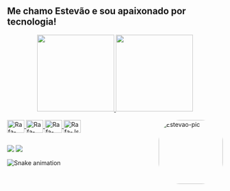 ## Me chamo Estevão e sou apaixonado por tecnologia!
<div align="center">
  <a href="https://github.com/estevao07">
  <img height="180em" src="https://github-readme-stats.vercel.app/api?username=estevao07&show_icons=true&theme=merko&include_all_commits=true&count_private=true"/>
  <img height="180em" src="https://github-readme-stats.vercel.app/api/top-langs/?username=estevao07&layout=compact&langs_count=7&theme=merko"/>
</div>
<div style="display: inline_block"><br>
  <img align="center" alt="Rafa-HTML" height="30" width="40" src="https://cdn.jsdelivr.net/gh/devicons/devicon/icons/flutter/flutter-original.svg">
  <img align="center" alt="Rafa-React" height="30" width="40" src="https://cdn.jsdelivr.net/gh/devicons/devicon/icons/dart/dart-original.svg">
  <img align="center" alt="Rafa-Python" height="30" width="40" src="https://upload.wikimedia.org/wikipedia/commons/a/ab/Icon-Mac.svg">
  <img align="center" alt="Rafa-Js" height="30" width="40" src="https://cdn.jsdelivr.net/gh/devicons/devicon/icons/android/android-original-wordmark.svg">
  
  <img align="right" alt="Estevao-pic" height="150" style="border-radius:50px;" src="https://images-ext-1.discordapp.net/external/i2nq86t2HLWm-k1mtTBAQSPTYUICcs1bCuQDbAidTGM/%3F1576115980/https/cdna.artstation.com/p/assets/images/images/022/626/456/original/andres-moncayo-1234124532.gif?width=300&height=300">
</div>
  
  ##
 
<div> 
  <a href="https://www.linkedin.com/in/estevão-cardoso-da-silva-691a37159" target="_blank"><img src="https://img.shields.io/badge/-LinkedIn-%230077B5?style=for-the-badge&logo=linkedin&logoColor=white" target="_blank"></a> 
  <a href = "mailto:estevao.sistemas@gmail.com"><img src="https://img.shields.io/badge/-Gmail-%23333?style=for-the-badge&logo=gmail&logoColor=white" target="_blank"></a>
 
  ![Snake animation](https://github.com/estevao07/estevao07/blob/output/github-contribution-grid-snake.svg)
 
</div>
